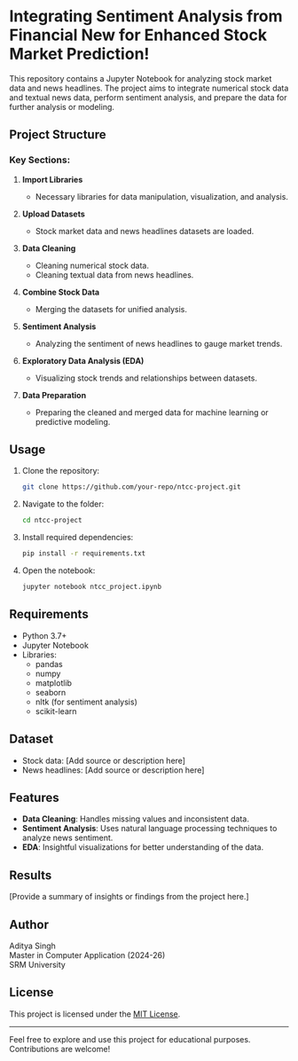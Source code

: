 # Integrating Sentiment Analysis from Financial New for Enhanced Stock Market Prediction!


This repository contains a Jupyter Notebook for analyzing stock market data and news headlines. The project aims to integrate numerical stock data and textual news data, perform sentiment analysis, and prepare the data for further analysis or modeling.

## Project Structure

### Key Sections:

1. **Import Libraries**
   - Necessary libraries for data manipulation, visualization, and analysis.

2. **Upload Datasets**
   - Stock market data and news headlines datasets are loaded.

3. **Data Cleaning**
   - Cleaning numerical stock data.
   - Cleaning textual data from news headlines.

4. **Combine Stock Data**
   - Merging the datasets for unified analysis.

5. **Sentiment Analysis**
   - Analyzing the sentiment of news headlines to gauge market trends.

6. **Exploratory Data Analysis (EDA)**
   - Visualizing stock trends and relationships between datasets.

7. **Data Preparation**
   - Preparing the cleaned and merged data for machine learning or predictive modeling.

## Usage

1. Clone the repository:
   ```bash
   git clone https://github.com/your-repo/ntcc-project.git
   ```

2. Navigate to the folder:
   ```bash
   cd ntcc-project
   ```

3. Install required dependencies:
   ```bash
   pip install -r requirements.txt
   ```

4. Open the notebook:
   ```bash
   jupyter notebook ntcc_project.ipynb
   ```

## Requirements

- Python 3.7+
- Jupyter Notebook
- Libraries:
  - pandas
  - numpy
  - matplotlib
  - seaborn
  - nltk (for sentiment analysis)
  - scikit-learn

## Dataset

- Stock data: [Add source or description here]
- News headlines: [Add source or description here]

## Features

- **Data Cleaning**: Handles missing values and inconsistent data.
- **Sentiment Analysis**: Uses natural language processing techniques to analyze news sentiment.
- **EDA**: Insightful visualizations for better understanding of the data.

## Results

[Provide a summary of insights or findings from the project here.]

## Author

Aditya Singh  
Master in Computer Application (2024-26)  
SRM University  

## License

This project is licensed under the [MIT License](LICENSE).

---

Feel free to explore and use this project for educational purposes. Contributions are welcome!
